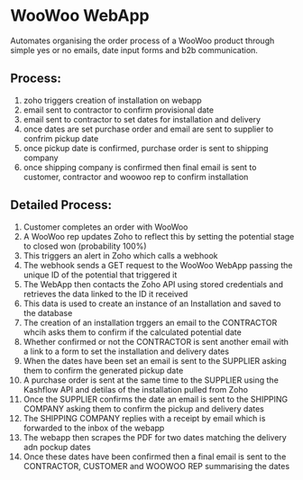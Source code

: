 WooWoo WebApp
=============

Automates organising the order process of a WooWoo product through simple yes or no emails, date input forms and b2b communication. 

Process:
-------
1. zoho triggers creation of installation on webapp
2. email sent to contractor to confirm provisional date
3. email sent to contractor to set dates for installation and delivery
4. once dates are set purchase order and email are sent to supplier to confrim pickup date
5. once pickup date is confirmed, purchase order is sent to shipping company
6. once shipping company is confirmed then final email is sent to customer, contractor and woowoo rep to confirm installation


Detailed Process:
----------------
1. Customer completes an order with WooWoo
2. A WooWoo rep updates Zoho to reflect this by setting the potential stage to closed won (probability 100%)
3. This triggers an alert in Zoho which calls a webhook
4. The webhook sends a GET request to the WooWoo WebApp passing the unique ID of the potential that triggered it
5. The WebApp then contacts the Zoho API using stored credentials and retrieves the data linked to the ID it received
6. This data is used to create an instance of an Installation and saved to the database
7. The creation of an installation trggers an email to the CONTRACTOR whcih asks them to confirm if the calculated potential date
8. Whether confirmed or not the CONTRACTOR is sent another email with a link to a form to set the installation and delivery dates
9. When the dates have been set an email is sent to the SUPPLIER asking them to confirm the generated pickup date
10. A purchase order is sent at the same time to the SUPPLIER using the Kashflow API and detilas of the installation pulled from Zoho
11. Once the SUPPLIER confirms the date an email is sent to the SHIPPING COMPANY asking them to confirm the pickup and delivery dates
12. The SHIPPING COMPANY replies with a receipt by email which is forwarded to the inbox of the webapp
13. The webapp then scrapes the PDF for two dates matching the delivery adn pockup dates
14. Once these dates have been confirmed then a final email is sent to the CONTRACTOR, CUSTOMER and WOOWOO REP summarising the dates
